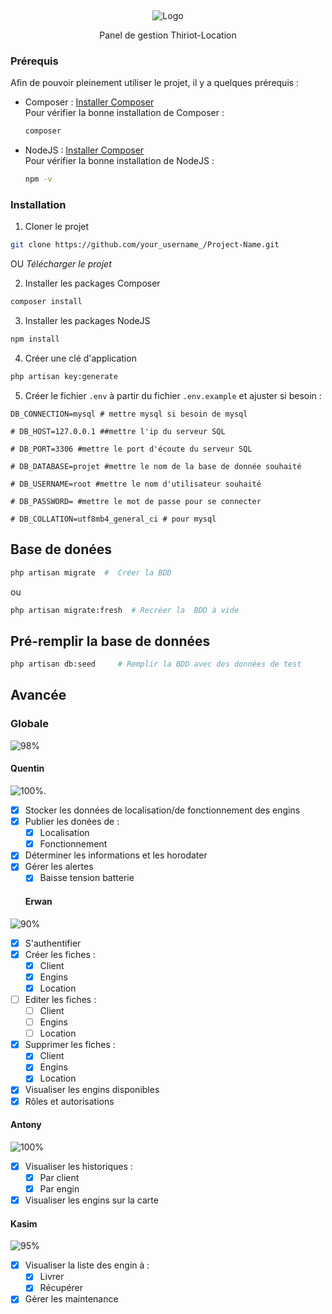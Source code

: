 <a name="readme-top"></a>
<br />
<div align="center">
 <img src="https://thiriot-locations.com/charte/logo.png" alt="Logo">

  <p align="center">
 Panel de gestion Thiriot-Location
  </p>
</div>

### Prérequis

Afin de pouvoir pleinement utiliser le projet, il y a quelques prérequis : 
* Composer : [Installer Composer](https://getcomposer.org/) <br/>
Pour vérifier la bonne installation de Composer : 
  ```sh
  composer
  ```
* NodeJS : [Installer Composer](https://nodejs.org/en/download) <br/>
Pour vérifier la bonne installation de NodeJS : 
  ```sh
  npm -v
  ```

### Installation

1. Cloner le projet
```sh
git clone https://github.com/your_username_/Project-Name.git
```
OU
  *Télécharger le projet*

2. Installer les packages Composer
```sh
composer install
```
3. Installer les packages NodeJS
```sh
npm install
```
4. Créer une clé d'application 
```bash
php artisan key:generate
```
5. Créer le fichier ```.env``` à partir du fichier ```.env.example``` et ajuster si besoin :
```env
DB_CONNECTION=mysql # mettre mysql si besoin de mysql 
  
# DB_HOST=127.0.0.1 ##mettre l'ip du serveur SQL
  
# DB_PORT=3306 #mettre le port d'écoute du serveur SQL

# DB_DATABASE=projet #mettre le nom de la base de donnée souhaité
  
# DB_USERNAME=root #mettre le nom d'utilisateur souhaité
  
# DB_PASSWORD= #mettre le mot de passe pour se connecter
  
# DB_COLLATION=utf8mb4_general_ci # pour mysql
```
## Base de donées

```bash
php artisan migrate  #  Créer la BDD 
```
ou 
```bash
php artisan migrate:fresh  # Recréer la  BDD à vide 
```

## Pré-remplir la base de données

```bash
php artisan db:seed     # Remplir la BDD avec des données de test
```


## Avancée


### Globale
![98%](https://progress-bar.dev/98)

#### Quentin
![100%](https://progress-bar.dev/100).
- [x] Stocker les données de localisation/de fonctionnement des engins
- [x] Publier les donées de : 
   - [x] Localisation
   - [x] Fonctionnement
- [x] Déterminer les informations et les horodater
- [x] Gérer les alertes
  - [x] Baisse tension batterie
  
  #### Erwan
![90%](https://progress-bar.dev/90)
- [x] S'authentifier
- [x] Créer les fiches : 
   - [x] Client
   - [x] Engins
   - [x] Location
- [ ] Editer les fiches : 
   - [ ] Client
   - [ ] Engins
   - [ ] Location
- [x] Supprimer les fiches : 
   - [x] Client
   - [x] Engins
   - [x] Location
- [x] Visualiser les engins disponibles
- [x] Rôles et autorisations
 #### Antony
![100%](https://progress-bar.dev/100)
- [x] Visualiser les historiques :
   - [x] Par client
   - [x] Par engin
- [x] Visualiser les engins sur la carte
#### Kasim
![95%](https://progress-bar.dev/95)
- [x] Visualiser la liste des engin à :
  - [x] Livrer
  - [x] Récupérer
- [x] Gérer les maintenance
